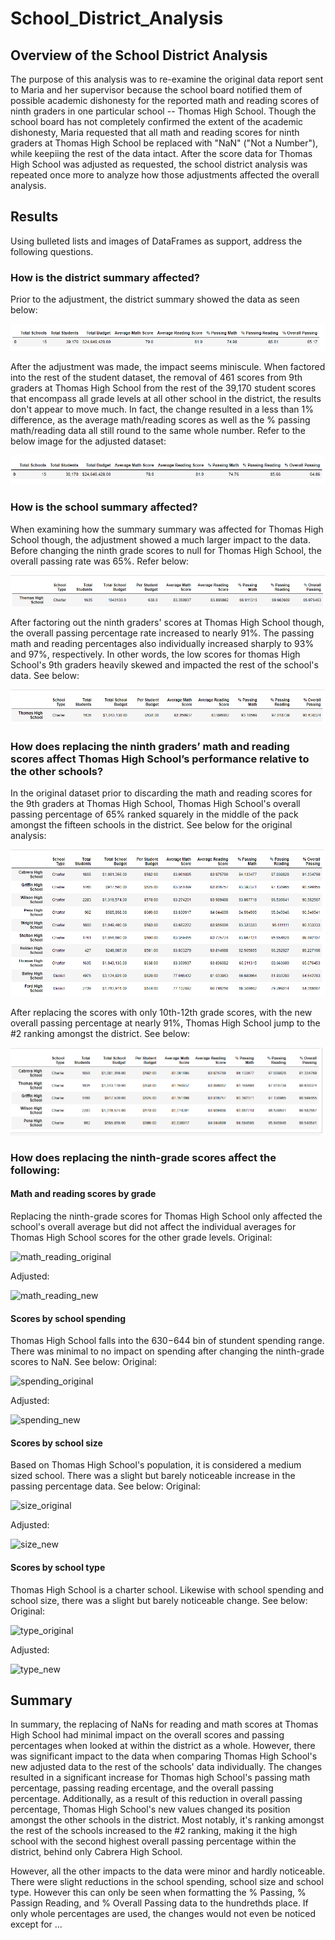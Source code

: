 # School_District_Analysis

## Overview of the School District Analysis
The purpose of this analysis was to re-examine the original data report sent to Maria and her supervisor because the school board notified them of possible academic dishonesty for the reported math and reading scores of ninth graders in one particular school -- Thomas High School. Though the school board has not completely confirmed the extent of the academic dishonesty, Maria requested that all math and reading scores for ninth graders at Thomas High School be replaced with "NaN" ("Not a Number"), while keepiing the rest of the data intact. After the score data for Thomas High School was adjusted as requested, the school district analysis was repeated once more to analyze how those adjustments affected the overall analysis. 

## Results
Using bulleted lists and images of DataFrames as support, address the following questions.
### How is the district summary affected?
Prior to the adjustment, the district summary showed the data as seen below:

![original_district](Resources/original_district.png)

After the adjustment was made, the impact seems miniscule. When factored into the rest of the student dataset, the removal of 461 scores from 9th graders at Thomas High School from the rest of the 39,170 student scores that encompass all grade levels at all other school in the district, the results don't appear to move much. In fact, the change resulted in a less than 1% difference, as the average math/reading scores as well as the % passing math/reading data all still round to the same whole number. Refer to the below image for the adjusted dataset:

![amended_district](Resources/amended_district.png)

### How is the school summary affected?
When examining how the summary summary was affected for Thomas High School though, the adjustment showed a much larger impact to the data. Before changing the ninth grade scores to null for Thomas High School, the overall passing rate was 65%. Refer below:

![original_thomas](Resources/original_thomas.png)

After factoring out the ninth graders' scores at Thomas High School though, the overall passing percentage rate increased to nearly 91%. The passing math and reading percentages also individually increased sharply to 93% and 97%, respectively. In other words, the low scores for thomas High School's 9th graders heavily skewed and impacted the rest of the school's data. See below:

![amended_thomas](Resources/amended_thomas.png)

### How does replacing the ninth graders’ math and reading scores affect Thomas High School’s performance relative to the other schools?
In the original dataset prior to discarding the math and reading scores for the 9th graders at Thomas High School, Thomas High School's overall passing percentage of 65% ranked squarely in the middle of the pack amongst the fifteen schools in the district. See below for the original analysis:

![original_rank](Resources/original_rank.png)

After replacing the scores with only 10th-12th grade scores, with the new overall passing percentage at nearly 91%, Thomas High School jump to the #2 ranking amongst the district. See below:

![new_rank](Resources/new_rank.png)

### How does replacing the ninth-grade scores affect the following:
#### Math and reading scores by grade
Replacing the ninth-grade scores for Thomas High School only affected the school's overall average but did not affect the individual averages for Thomas High School scores for the other grade levels.
Original:

![math_reading_original](Resources/math_reading_original.png)

Adjusted:

![math_reading_new](Resources/math_reading_new.png)

#### Scores by school spending
Thomas High School falls into the $630-$644 bin of stundent spending range. There was minimal to no impact on spending after changing the ninth-grade scores to NaN. See below:
Original:

![spending_original](Resources/spending_original.png)

Adjusted:

![spending_new](Resources/spending_new.png)

#### Scores by school size
Based on Thomas High School's population, it is considered a medium sized school. There was a slight but barely noticeable increase in the passing percentage data. See below:
Original:

![size_original](Resources/size_original.png)

Adjusted:

![size_new](Resources/size_new.png)

#### Scores by school type
Thomas High School is a charter school. Likewise with school spending and school size, there was a slight but barely noticeable change. See below:
Original:

![type_original](Resources/type_original.png)

Adjusted:

![type_new](Resources/type_new.png)

## Summary
In summary, the replacing of NaNs for reading and math scores at Thomas High School had minimal impact on the overall scores and passing percentages when looked at within the district as a whole. However, there was significant impact to the data when comparing Thomas High School's new adjusted data to the rest of the schools' data individually. The changes resulted in a significant increase for Thomas high School's passing math percentage, passing reading ercentage, and the overall passing percentage. Additionally, as a result of this reduction in overall passing percentage, Thomas High School's new values changed its position amongst the other schools in the district. Most notably, it's ranking amongst the rest of the schools increased to the #2 ranking, making it the high school with the second highest overall passing percentage within the district, behind only Cabrera High School.

However, all the other impacts to the data were minor and hardly noticeable. There were slight reductions in the school spending, school size and school type. However this can only be seen when formatting the % Passing, % Passign Reading, and % Overall Passing data to the hundrethds place. If only whole percentages are used, the changes would not even be noticed except for ...
